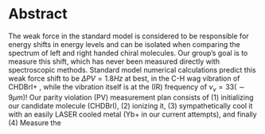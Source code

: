 # Abstract
The weak force in the standard model is considered to be responsible for energy shifts in energy levels and can be isolated when comparing the spectrum of left and right handed chiral molecules. Our group’s goal is to measure this shift, which has never been measured directly with spectroscopic methods.
Standard model numerical calculations predict this weak force shift to be $\Delta PV = 1.8Hz$ at best, in the C-H wag vibration of CHDBrI+ <!--TODO: Cite-->, while the vibration itself is at the (IR) frequency of $\nu_v = 33 (\sim 9 \mu m)$!
Our parity violation (PV) measurement plan consists of (1) initializing our candidate molecule (CHDBrI), (2) ionizing it, (3) sympathetically cool it with an easily LASER cooled metal (Yb+ in our current attempts),  and finally (4) Measure the 
<!--stackedit_data:
eyJoaXN0b3J5IjpbLTk1ODc4MjY1MywxMTM2MzMwOTQ0LC0xOT
YzMTc4MDQsNzU4MDc3Njc1LC0xODU1MjMzOTkyLC0yMDg4NzQ2
NjEyLC0zMzI0NTUzNjNdfQ==
-->